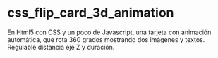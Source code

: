 # css_flip_card_3d_animation
En Html5 con CSS y un poco de Javascript, una tarjeta con animación automática, que rota 360 grados mostrando dos imágenes y textos. Regulable distancia eje Z y duración.
